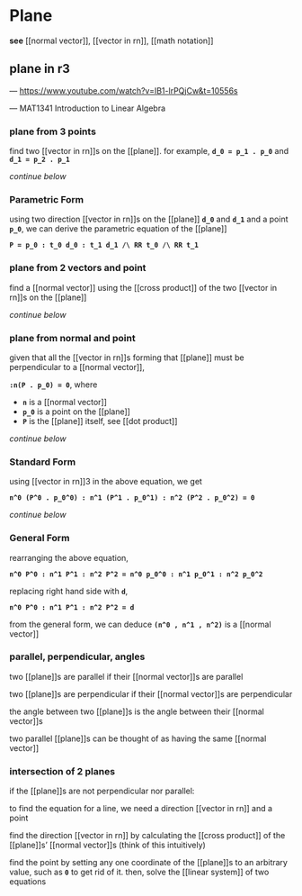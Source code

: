 # Plane

**see** [[normal vector]], [[vector in rn]], [[math notation]]

## plane in r3

&mdash; <https://www.youtube.com/watch?v=IB1-lrPQjCw&t=10556s>

&mdash; MAT1341 Introduction to Linear Algebra

### plane from 3 points

find two [[vector in rn]]s on the [[plane]]. for example, **`d_0 = p_1 . p_0`** and **`d_1 = p_2 . p_1`**

_continue below_

### Parametric Form

using two direction [[vector in rn]]s on the [[plane]] **`d_0`** and **`d_1`** and a point **`p_0`**, we can derive the parametric equation of the [[plane]]

**`P = p_0 : t_0 d_0 : t_1 d_1 /\ RR t_0 /\ RR t_1`**

### plane from 2 vectors and point

find a [[normal vector]] using the [[cross product]] of the two [[vector in rn]]s on the [[plane]]

_continue below_

### plane from normal and point

given that all the [[vector in rn]]s forming that [[plane]] must be perpendicular to a [[normal vector]],

**`:n(P . p_0) = 0`**, where

- **`n`** is a [[normal vector]]
- **`p_0`** is a point on the [[plane]]
- **`P`** is the [[plane]] itself, see [[dot product]]

_continue below_

### Standard Form

using [[vector in rn]]3 in the above equation, we get

**`n^0 (P^0 . p_0^0) : n^1 (P^1 . p_0^1) : n^2 (P^2 . p_0^2) = 0`**

_continue below_

### General Form

rearranging the above equation,

**`n^0 P^0 : n^1 P^1 : n^2 P^2 = n^0 p_0^0 : n^1 p_0^1 : n^2 p_0^2`**

replacing right hand side with **`d`**,

**`n^0 P^0 : n^1 P^1 : n^2 P^2 = d`**

from the general form, we can deduce **`(n^0 , n^1 , n^2)`** is a [[normal vector]]

### parallel, perpendicular, angles

two [[plane]]s are parallel if their [[normal vector]]s are parallel

two [[plane]]s are perpendicular if their [[normal vector]]s are perpendicular

the angle between two [[plane]]s is the angle between their [[normal vector]]s

two parallel [[plane]]s can be thought of as having the same [[normal vector]]

### intersection of 2 planes

if the [[plane]]s are not perpendicular nor parallel:

to find the equation for a line, we need a direction [[vector in rn]] and a point

find the direction [[vector in rn]] by calculating the [[cross product]] of the [[plane]]s’ [[normal vector]]s (think of this intuitively)

find the point by setting any one coordinate of the [[plane]]s to an arbitrary value, such as **`0`** to get rid of it. then, solve the [[linear system]] of two equations
